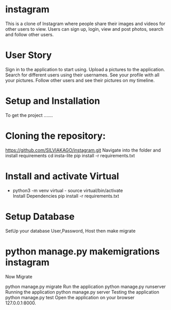 # instagram
This is a clone of Instagram where people share their images and videos for other users to view. Users can sign up, login, view and post photos, search and follow other users.
# User Story
Sign in to the application to start using.
Upload a pictures to the application.
Search for different users using their usernames.
See your profile with all your pictures.
Follow other users and see their pictures on my timeline.
# Setup and Installation
To get the project .......

# Cloning the repository:
https://github.com/SILVIAKAGO/instagram.git 
Navigate into the folder and install requirements
cd insta-lite pip install -r requirements.txt 
# Install and activate Virtual
- python3 -m venv virtual - source virtual/bin/activate  
Install Dependencies
pip install -r requirements.txt 
# Setup Database
SetUp your database User,Password, Host then make migrate

# python manage.py makemigrations instagram
Now Migrate

python manage.py migrate 
Run the application
python manage.py runserver 
Running the application
python manage.py server 
Testing the application
python manage.py test 
Open the application on your browser 127.0.0.1:8000.
